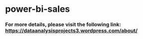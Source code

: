# power-bi-sales
### For more details, please visit the following link: https://dataanalysisprojects3.wordpress.com/about/
